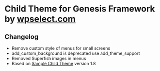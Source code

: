 Child Theme for Genesis Framework by [wpselect.com](http://wpselect.com/ "wpselect.com")
========================================================================================

Changelog
---------

* Remove custom style of menus for small screens
* add_custom_background is deprecated use add_theme_support
* Removed Superfish images in menus
* Based on [Sample Child Theme](http://www.studiopress.com/free-themes/sample "Sample Child Theme") version 1.8
